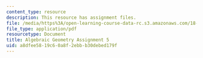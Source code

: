 ```yaml
---
content_type: resource
description: This resource has assignment files.
file: /media/https%3A/open-learning-course-data-rc.s3.amazonaws.com/18-725-algebraic-geometry-fall-2015/a8dfee5819c60a8f2ebbb30debed179f_MIT18_725F15_hw5.pdf
file_type: application/pdf
resourcetype: Document
title: Algebraic Geometry Assignment 5
uid: a8dfee58-19c6-0a8f-2ebb-b30debed179f
---
```

